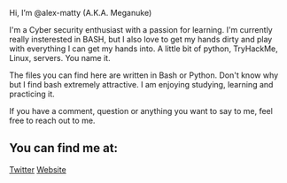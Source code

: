 Hi, I’m @alex-matty (A.K.A. Meganuke)

I'm a Cyber security enthusiast with a passion for learning. I'm currently really insterested in BASH, but I also love to get my hands dirty and play with everything I can get my hands into. A little bit of python, TryHackMe, Linux, servers. You name it.

The files you can find here are written in Bash or Python. Don't know why but I find bash extremely attractive. I am enjoying studying, learning and practicing it.

If you have a comment, question or anything you want to say to me, feel free to reach out to me.

<h2>You can find me at:</h2>
<a href="https://twitter.com/meganuke_">Twitter</a>
<a href="https://alexmatty.com/">Website</a>
